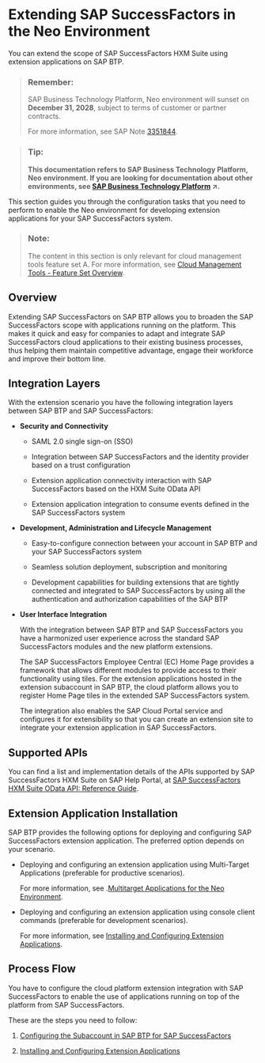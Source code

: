 <!-- loiobd585c88b6a640ccaac1eab10fcd5f1b -->

# Extending SAP SuccessFactors in the Neo Environment

You can extend the scope of SAP SuccessFactors HXM Suite using extension applications on SAP BTP.

> ### Remember:  
> SAP Business Technology Platform, Neo environment will sunset on **December 31, 2028**, subject to terms of customer or partner contracts.
> 
> For more information, see SAP Note [3351844](https://me.sap.com/notes/3351844).

> ### Tip:  
> **This documentation refers to SAP Business Technology Platform, Neo environment. If you are looking for documentation about other environments, see [SAP Business Technology Platform](https://help.sap.com/viewer/65de2977205c403bbc107264b8eccf4b/Cloud/en-US/6a2c1ab5a31b4ed9a2ce17a5329e1dd8.html "SAP Business Technology Platform (SAP BTP) is an integrated offering comprised of four technology portfolios: database and data management, application development and integration, analytics, and intelligent technologies. The platform offers users the ability to turn data into business value, compose end-to-end business processes, and build and extend SAP applications quickly.") :arrow_upper_right:.**

This section guides you through the configuration tasks that you need to perform to enable the Neo environment for developing extension applications for your SAP SuccessFactors system.

> ### Note:  
> The content in this section is only relevant for cloud management tools feature set A. For more information, see [Cloud Management Tools - Feature Set Overview](https://help.sap.com/viewer/65de2977205c403bbc107264b8eccf4b/Cloud/en-US/caf4e4e23aef4666ad8f125af393dfb2.html).



<a name="loiobd585c88b6a640ccaac1eab10fcd5f1b__section_hy4_rvb_hjb"/>

## Overview

Extending SAP SuccessFactors on SAP BTP allows you to broaden the SAP SuccessFactors scope with applications running on the platform. This makes it quick and easy for companies to adapt and integrate SAP SuccessFactors cloud applications to their existing business processes, thus helping them maintain competitive advantage, engage their workforce and improve their bottom line.



<a name="loiobd585c88b6a640ccaac1eab10fcd5f1b__section_mt4_rvb_hjb"/>

## Integration Layers

With the extension scenario you have the following integration layers between SAP BTP and SAP SuccessFactors:

-   **Security and Connectivity**
    -   SAML 2.0 single sign-on \(SSO\)

    -   Integration between SAP SuccessFactors and the identity provider based on a trust configuration

    -   Extension application connectivity interaction with SAP SuccessFactors based on the HXM Suite OData API

    -   Extension application integration to consume events defined in the SAP SuccessFactors system

-   **Development, Administration and Lifecycle Management**
    -   Easy-to-configure connection between your account in SAP BTP and your SAP SuccessFactors system

    -   Seamless solution deployment, subscription and monitoring

    -   Development capabilities for building extensions that are tightly connected and integrated to SAP SuccessFactors by using all the authentication and authorization capabilities of the SAP BTP


-   **User Interface Integration**

    With the integration between SAP BTP and SAP SuccessFactors you have a harmonized user experience across the standard SAP SuccessFactors modules and the new platform extensions.

    The SAP SuccessFactors Employee Central \(EC\) Home Page provides a framework that allows different modules to provide access to their functionality using tiles. For the extension applications hosted in the extension subaccount in SAP BTP, the cloud platform allows you to register Home Page tiles in the extended SAP SuccessFactors system.

    The integration also enables the SAP Cloud Portal service and configures it for extensibility so that you can create an extension site to integrate your extension application in SAP SuccessFactors.




<a name="loiobd585c88b6a640ccaac1eab10fcd5f1b__section_mn4_rvb_hjb"/>

## Supported APIs

You can find a list and implementation details of the APIs supported by SAP SuccessFactors HXM Suite on SAP Help Portal, at [SAP SuccessFactors HXM Suite OData API: Reference Guide](https://help.sap.com/viewer/28bc3c8e3f214ab487ec51b1b8709adc/LATEST/en-US).



<a name="loiobd585c88b6a640ccaac1eab10fcd5f1b__section_bl4_rvb_hjb"/>

## Extension Application Installation

SAP BTP provides the following options for deploying and configuring SAP SuccessFactors extension application. The preferred option depends on your scenario.

-   Deploying and configuring an extension application using Multi-Target Applications \(preferable for productive scenarios\).

    For more information, see .[Multitarget Applications for the Neo Environment](https://help.sap.com/viewer/65de2977205c403bbc107264b8eccf4b/Cloud/en-US/e1bb7eb746d34237b8b47035adff5022.html).

-   Deploying and configuring an extension application using console client commands \(preferable for development scenarios\).

    For more information, see [Installing and Configuring Extension Applications](installing-and-configuring-extension-applications-fd92f74.md).




<a name="loiobd585c88b6a640ccaac1eab10fcd5f1b__section_mdb_34b_mdb"/>

## Process Flow

You have to configure the cloud platform extension integration with SAP SuccessFactors to enable the use of applications running on top of the platform from SAP SuccessFactors.

These are the steps you need to follow:

1.  [Configuring the Subaccount in SAP BTP for SAP SuccessFactors](configuring-the-subaccount-in-sap-btp-for-sap-successfactors-4f31621.md)

2.  [Installing and Configuring Extension Applications](installing-and-configuring-extension-applications-fd92f74.md)


